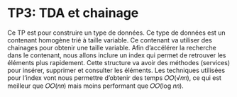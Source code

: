 # TP3: TDA et chainage

Ce TP est pour construire un type de données. Ce type de données est un contenant
homogène trié à taille variable. Ce contenant va utiliser des chainages pour obtenir une taille variable.
Afin d’accélérer la recherche dans le contenant, nous allons inclure un index qui permet de retrouver les
éléments plus rapidement. Cette structure va avoir des méthodes (services) pour insérer, supprimer et
consulter les éléments. Les techniques utilisées pour l’index vont nous permettre d’obtenir des temps
𝑂𝑂(√𝑛𝑛), ce qui est meilleur que 𝑂𝑂(𝑛𝑛) mais moins performant que 𝑂𝑂(log 𝑛𝑛).
